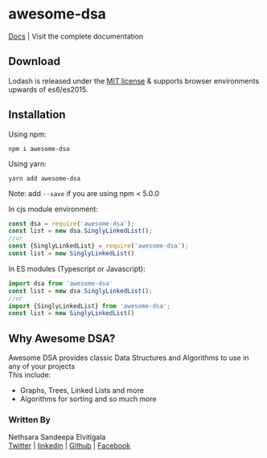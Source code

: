 # awesome-dsa

[Docs](https://nethrenial.github.io/awesome-dsa/modules.html) | Visit the complete documentation

## Download

Lodash is released under the [MIT license](https://raw.githubusercontent.com/lodash/lodash/4.17.10-npm/LICENSE) & supports browser environments upwards of es6/es2015.

## Installation

Using npm:

```shell
npm i awesome-dsa
```

Using yarn:

```shell
yarn add awesome-dsa
```

Note: add `--save` if you are using npm < 5.0.0

In cjs module environment:

```js
const dsa = require('awesome-dsa');
const list = new dsa.SinglyLinkedList();
//or
const {SinglyLinkedList} = require('awesome-dsa');
const list = new SinglyLinkedList()
```

In ES modules (Typescript or Javascript):

```ts
import dsa from 'awesome-dsa'
const list = new dsa.SinglyLinkedList();
//or
import {SinglyLinkedList} from 'awesome-dsa';
const list = new SinglyLinkedList()
```

## Why Awesome DSA?

Awesome DSA provides classic Data Structures and Algorithms to use in any of your projects  
This include:

* Graphs, Trees, Linked Lists and more
* Algorithms for sorting and so much more

### Written By  

Nethsara Sandeepa Elvitigala  
[Twitter](https://twitter.com) | [linkedin](https://linkedin.in) | [Github](https://nethrenial.github.io) | [Facebook](https://facebook.com/nethsara.sandeepa)
